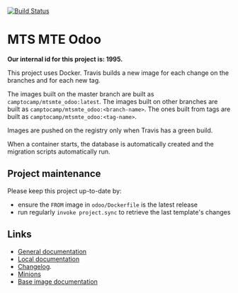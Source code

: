 [![Build Status](https://travis-ci.com/camptocamp/mtsmte_odoo.svg?token=3A3ZhwttEcmdqp7JzQb7&branch=master)](https://travis-ci.com/camptocamp/mtsmte_odoo)

# MTS MTE Odoo

**Our internal id for this project is: 1995.**

This project uses Docker.
Travis builds a new image for each change on the branches and for each new tag.

The images built on the master branch are built as `camptocamp/mtsmte_odoo:latest`.
The images built on other branches are built as `camptocamp/mtsmte_odoo:<branch-name>`.
The ones built from tags are built as `camptocamp/mtsmte_odoo:<tag-name>`.

Images are pushed on the registry only when Travis has a green build.

When a container starts, the database is automatically created and the
migration scripts automatically run.

## Project maintenance

Please keep this project up-to-date by:

* ensure the `FROM` image in `odoo/Dockerfile` is the latest release
* run regularly `invoke project.sync` to retrieve the last template's changes

## Links

* [General documentation](./docs/README.md)
* [Local documentation](./docs/README.local.md)
* [Changelog](HISTORY.rst).
* [Minions](https://mtsmte_odoo.odoo-test.camptocamp.ch)
* [Base image documentation](https://github.com/camptocamp/docker-odoo-project)
